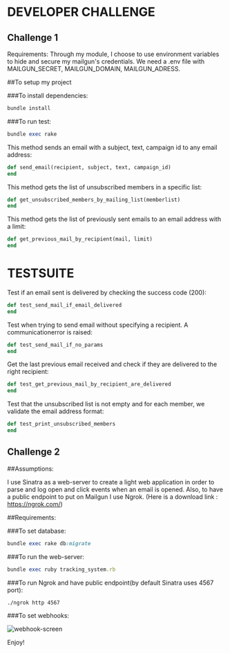 # DEVELOPER CHALLENGE

## Challenge 1

Requirements: Through my module, I choose to use environment variables
to hide and secure my mailgun's credentials. We need a .env file with
MAILGUN_SECRET, MAILGUN_DOMAIN, MAILGUN_ADRESS.

##To setup my project

###To install dependencies:
```ruby
bundle install
```

###To run test:
```ruby
bundle exec rake
```

This method sends an email with a subject, text,
campaign id to any email address:
```ruby
def send_email(recipient, subject, text, campaign_id)
end
```

This method gets the list of unsubscribed members
in a specific list:
```ruby
def get_unsubscribed_members_by_mailing_list(memberlist)
end
```

This method gets the list of previously sent emails
to an email address with a limit:
```ruby
def get_previous_mail_by_recipient(mail, limit)
end
```

# TESTSUITE

Test if an email sent is delivered by checking the
success code (200):
``` ruby
def test_send_mail_if_email_delivered
end
```

Test when trying to send email without specifying
a recipient. A communicationerror is raised:
```ruby
def test_send_mail_if_no_params
end
```

Get the last previous email received and check if they are delivered to
the right recipient:
``` ruby
def test_get_previous_mail_by_recipient_are_delivered
end
```

Test that the unsubscribed list is not empty and for each member,
we validate the email address format:
``` ruby
def test_print_unsubscribed_members
end
```

## Challenge 2

##Assumptions:

I use Sinatra as a web-server to create a light web application in order to parse and log open and click events when an email is opened.
Also, to have a public endpoint to put on Mailgun I use Ngrok. (Here is a download link : https://ngrok.com/)

##Requirements:

###To set database:
```ruby
bundle exec rake db:migrate
```

###To run the web-server:
```ruby
bundle exec ruby tracking_system.rb
```

###To run Ngrok and have public endpoint(by default Sinatra uses 4567 port):
```
./ngrok http 4567
```

###To set webhooks:

![webhook-screen](https://cloud.githubusercontent.com/assets/6988468/19832106/fc1ca816-9de8-11e6-840b-79348fff10de.png)

Enjoy!


















